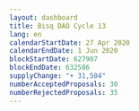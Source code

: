 ```yaml
---
layout: dashboard
title: Bisq DAO Cycle 13
lang: en
calendarStartDate: 27 Apr 2020
calendarEndDate: 1 Jun 2020
blockStartDate: 627907
blockEndDate: 632586
supplyChange: "+ 31,504"
numberAcceptedProposals: 30
numberRejectedProposals: 35
---
```

